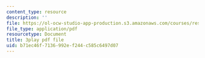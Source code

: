 ```yaml
---
content_type: resource
description: ''
file: https://ol-ocw-studio-app-production.s3.amazonaws.com/courses/res-6-012-introduction-to-probability-spring-2018/b71ec46f7136992ef244c585c6497d07_KSrPJe7y9oA.pdf
file_type: application/pdf
resourcetype: Document
title: 3play pdf file
uid: b71ec46f-7136-992e-f244-c585c6497d07
---
```

